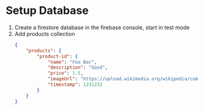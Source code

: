 # Setup Database

1. Create a firestore database in the firebase console, start in test mode
2. Add products collection
    ```json
    {
        "products": {
            "product-id": {
                "name": "Foo Bar",
                "description": "Good",
                "price": 1.5,
                "imageUrl": "https://upload.wikimedia.org/wikipedia/commons/thumb/5/5f/User_with_smile.svg/256px-User_with_smile.svg.png",
                "timestamp": 1231232
            }
        }
    }
    ```
